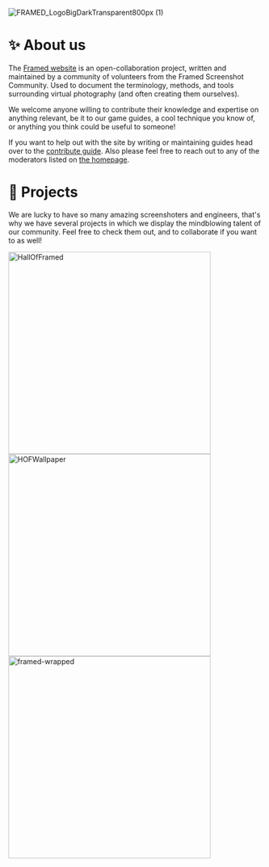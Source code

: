 ![FRAMED_LogoBigDarkTransparent800px (1)](https://github.com/framedsc/.github/assets/24371572/7a39633c-3747-4f8c-80b9-7505140629cf)

# ✨ About us

The [Framed website](https://framedsc.com) is an open-collaboration project, written and maintained by a community of volunteers from the Framed Screenshot Community. Used to document the terminology, methods, and tools surrounding virtual photography (and often creating them ourselves).

We welcome anyone willing to contribute their knowledge and expertise on anything relevant, be it to our game guides, a cool technique you know of, or anything you think could be useful to someone!

If you want to help out with the site by writing or maintaining guides head over to the [contribute guide](https://framedsc.com/contribute.htm). Also please feel free to reach out to any of the moderators listed on [the homepage](https://framedsc.com).

# 🚀 Projects

We are lucky to have so many amazing screenshoters and engineers, that's why we have several projects in which we display the mindblowing talent of our community. Feel free to check them out, and to collaborate if you want to as well!

<p align="left">
  <a href="https://github.com/framedsc/HallOfFramed"><img width="400" src="https://github-readme-stats.vercel.app/api/pin/?username=framedsc&repo=HallOfFramed&show_owner=true" alt="HallOfFramed"></a>
  <a href="https://github.com/framedsc/HOFWallpaper"><img width="400" src="https://github-readme-stats.vercel.app/api/pin/?username=framedsc&repo=HOFWallpaper&show_owner=true" alt="HOFWallpaper"></a>
  <a href="https://github.com/framedsc/framed-wrapped"><img width="400" src="https://github-readme-stats.vercel.app/api/pin/?username=framedsc&repo=framed-wrapped&show_owner=true" alt="framed-wrapped"></a>
</p>

